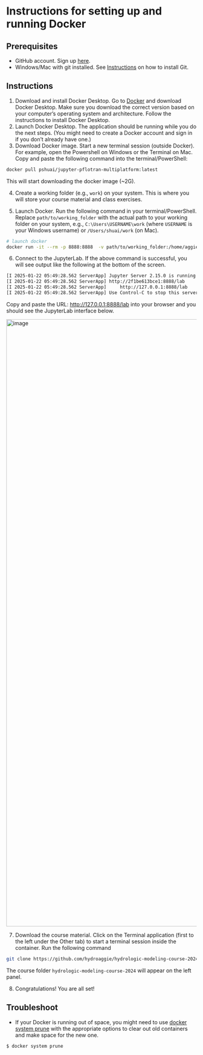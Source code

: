 # Instructions for setting up and running Docker

## Prerequisites
- GitHub account. Sign up [here](https://docs.github.com/en/get-started/start-your-journey/creating-an-account-on-github).
- Windows/Mac with git installed. See [Instructions](https://git-scm.com/book/en/v2/Getting-Started-Installing-Git) on how to install Git.

## Instructions

1. Download and install Docker Desktop. Go to [Docker](https://www.docker.com/products/docker-desktop/) and download Docker Desktop. Make sure you download the correct version based on your computer’s operating system and architecture. Follow the instructions to install Docker Desktop.
2. Launch Docker Desktop. The application should be running while you do the next steps. (You might need to create a Docker account and sign in if you don’t already have one.)
3. Download Docker image. Start a new terminal session (outside Docker). For example, open the Powershell on Windows or the Terminal on Mac. Copy and paste the following command into the terminal/PowerShell:

```bash
docker pull pshuai/jupyter-pflotran-multiplatform:latest
```

This will start downloading the docker image (~2G).

4. Create a working folder (e.g., `work`) on your system. This is where you will store your course material and class exercises.

5. Launch Docker. Run the following command in your terminal/PowerShell. Replace `path/to/working_folder` with the actual path to your working folder on your system, e.g., `C:\Users\USERNAME\work` (where `USERNAME` is your Windows username) or `/Users/shuai/work` (on Mac).

```bash
# launch docker
docker run -it --rm -p 8888:8888  -v path/to/working_folder:/home/aggie/work pshuai/jupyter-pflotran-multiplatform:latest jupyter lab --ip=0.0.0.0 --allow-root --NotebookApp.token=''
```

6. Connect to the JupyterLab. If the above command is successful, you will see output like the following at the bottom of the screen.

```bash
[I 2025-01-22 05:49:28.562 ServerApp] Jupyter Server 2.15.0 is running at:
[I 2025-01-22 05:49:28.562 ServerApp] http://2f1be613bce1:8888/lab
[I 2025-01-22 05:49:28.562 ServerApp]     http://127.0.0.1:8888/lab
[I 2025-01-22 05:49:28.562 ServerApp] Use Control-C to stop this server and shut down all kernels (twice to skip confirmation).
```

Copy and paste the URL: http://127.0.0.1:8888/lab into your browser and you should see the JupyterLab interface below.

<img width="1608" alt="image" src="https://github.com/user-attachments/assets/e386e5e0-59eb-48d4-b094-156f3b872db3" />

7. Download the course material. Click on the Terminal application (first to the left under the Other tab) to start a terminal session inside the container. Run the following command

```bash
git clone https://github.com/hydroaggie/hydrologic-modeling-course-2024.git 
```
The course folder `hydrologic-modeling-course-2024` will appear on the left panel.

8. Congratulations! You are all set!

## Troubleshoot

- If your Docker is running out of space, you might need to use [docker system prune](https://docs.docker.com/reference/cli/docker/system/prune/) with the appropriate options to clear out old containers and make space for the new one.

```bash
$ docker system prune
```

